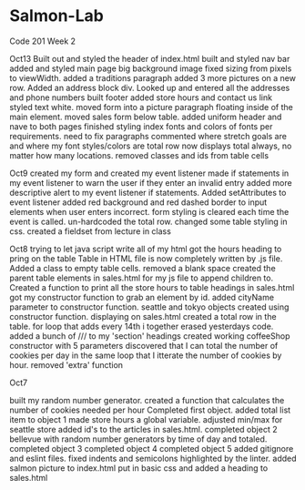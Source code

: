 # Salmon-Lab
Code 201 Week 2

Oct13
Built out and styled the header of index.html
built and styled nav bar
added and styled main page big background image
fixed sizing from pixels to viewWidth. added a traditions paragraph
added 3 more pictures on a new row. Added an address block div. Looked up and entered all the addresses and phone numbers
built footer added store hours and contact us link
styled text white. moved form into a picture paragraph floating inside of the main element.
moved sales form below table. added uniform header and nave to both pages
finished styling index fonts and colors of fonts per requirements. need to fix paragraphs
commented where stretch goals are and where my font styles/colors are
total row now displays total always, no matter how many locations.
removed classes and ids from table cells


Oct9
created my form and created my event listener
made if statements in my event listener to warn the user if they enter an invalid entry
added more descriptive alert to my event listener if statements. Added setAttributes to event listener
added red background and red dashed border to input elements when user enters incorrect. form styling is cleared each time the event is called.
un-hardcoded the total row. changed some table styling in css. created a fieldset from lecture in class

Oct8
trying to let java script write all of my html
got the hours heading to pring on the table
Table in HTML file is now completely written by .js file. Added a class to empty table cells.
removed a blank space
created the parent table elements in sales.html for my js file to append children to. Created a function to print all the store hours to table headings in sales.html
got my constructor function to grab an element by id. added cityName parameter to constructor function.
seattle and tokyo objects created using constructor function. displaying on sales.html
created a total row in the table. for loop that adds every 14th i together
erased yesterdays code. added a bunch of /// to my 'section' headings
created working coffeeShop constructor with 5 parameters
discovered that I can total the number of cookies per day in the same loop that I itterate the number of cookies by hour. removed 'extra' function

Oct7

built my random number generator. created a function that calculates the number of cookies needed per hour
Completed first object.
added total list item to object 1
made store hours a global variable. adjusted min/max for seattle store
added id's to the articles in sales.html. completed object 2 bellevue with random number generators by time of day and totaled.
completed object 3
completed object 4
completed object 5
added gitignore and eslint files. fixed indents and semicolons highlighted by the linter.
added salmon picture to index.html
put in basic css and added a heading to sales.html